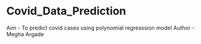 # Covid_Data_Prediction
Aim - To predict covid cases using polynomial regresssion model
Author - Megha Argade
